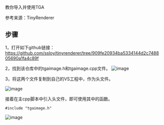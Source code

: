 教你导入并使用TGA

参考来源：TinyRenderer
## 步骤
1，打开如下github链接：
https://github.com/ssloy/tinyrenderer/tree/909fe20934ba5334144d2c748805690a1fa4c89f

2，找到该仓库中的tgaimage.h和tgaimage.cpp文件。
![image](https://user-images.githubusercontent.com/65701532/194848889-7e69fdd4-f50c-4fef-ae01-975b180a892d.png)

3，将这两个文件复制到自己的VS工程中，作为头文件。

![image](https://user-images.githubusercontent.com/65701532/195536213-ad6cbb56-6eed-4712-95e2-3dca37f76ea3.png)

接着在主cpp脚本中引入头文件，即可使用其中的函数。

```
#include "tgaimage.h"
```

![image](https://user-images.githubusercontent.com/65701532/194849833-f4cd2602-dfa7-4d11-93fc-7f9dad708ea4.png)



